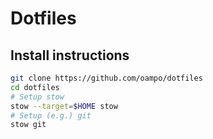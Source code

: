 # Dotfiles

## Install instructions

```sh
git clone https://github.com/oampo/dotfiles
cd dotfiles
# Setup stow
stow --target=$HOME stow
# Setup (e.g.) git
stow git
```
